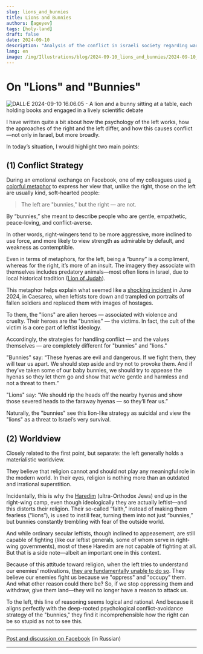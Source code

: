 ```yaml
---
slug: lions_and_bunnies
title: Lions and Bunnies
authors: [ageyev]
tags: [holy-land]
draft: false
date: 2024-09-10
description: "Analysis of the conflict in israeli society regarding war strategy"
lang: en
image: /img/Illustrations/blog/2024-09-10_lions_and_bunnies/2024-09-10_a_lion_and_a_bunny_sitting_at_a_table.jpg
---
```


# On "Lions" and "Bunnies"

![DALL·E 2024-09-10 16.06.05 - A lion and a bunny sitting at a table, each holding books and engaged in a lively scientific debate](/img/Illustrations/blog/2024-09-10_lions_and_bunnies/2024-09-10_a_lion_and_a_bunny_sitting_at_a_table.jpg)

I have written quite a bit about how the psychology of the left works, how the approaches of the right and the left differ, and how this causes conflict—not only in Israel, but more broadly.

In today’s situation, I would highlight two main points:
<!-- truncate -->

## (1) Conflict Strategy

During an emotional exchange on Facebook, one of my colleagues used [a colorful metaphor](https://www.facebook.com/viktor.ageyev/posts/pfbid02jn9W6ehr6YQm6QyYPBneScTRP6CWA4SMgS7rwjW4KR6UJ8yrAUQZpXmWiaz8Mb1ql) to express her view that, unlike the right, those on the left are usually kind, soft-hearted people:

> The left are "bunnies," but the right — are not.

By “bunnies,” she meant to describe people who are gentle, empathetic, peace-loving, and conflict-averse.

In other words, right-wingers tend to be more aggressive, more inclined to use force, and more likely to view strength as admirable by default, and weakness as contemptible.

Even in terms of metaphors, for the left, being a “bunny” is a compliment, whereas for the right, it’s more of an insult. The imagery they associate with themselves includes predatory animals—most often lions in Israel, due to local historical tradition ([Lion of Judah](https://en.wikipedia.org/wiki/Lion_of_Judah)).

This metaphor helps explain what seemed like a [shocking incident](https://www.facebook.com/watch/?v=812790770995978) in June 2024, in Caesarea, when leftists tore down and trampled on portraits of fallen soldiers and replaced them with images of hostages.

To them, the "lions" are alien heroes — associated with violence and cruelty. Their heroes are the "bunnies" — the victims. In fact, the cult of the victim is a core part of leftist ideology.

Accordingly, the strategies for handling conflict — and the values themselves — are completely different for "bunnies" and "lions."

"Bunnies" say: “These hyenas are evil and dangerous. If we fight them, they will tear us apart. We should step aside and try not to provoke them. And if they’ve taken some of our baby bunnies, we should try to appease the hyenas so they let them go and show that we’re gentle and harmless and not a threat to them.”

"Lions" say: “We should rip the heads off the nearby hyenas and show those severed heads to the faraway hyenas — so they’ll fear us.”

Naturally, the "bunnies" see this lion-like strategy as suicidal and view the "lions" as a threat to Israel’s very survival.

## (2) Worldview

Closely related to the first point, but separate: the left generally holds a materialistic worldview.

They believe that religion cannot and should not play any meaningful role in the modern world. In their eyes, religion is nothing more than an outdated and irrational superstition.

Incidentally, this is why the [Haredim](https://en.wikipedia.org/wiki/Haredi_Judaism) (ultra-Orthodox Jews) end up in the right-wing camp, even though ideologically they are actually leftist—and this distorts their religion. Their so-called “faith,” instead of making them fearless (“lions”), is used to instill fear, turning them into not just “bunnies,” but bunnies constantly trembling with fear of the outside world.

And while ordinary secular leftists, though inclined to appeasement, are still capable of fighting (like our leftist generals, some of whom serve in right-wing governments), most of these Haredim are not capable of fighting at all. But that is a side note—albeit an important one in this context.

Because of this attitude toward religion, when the left tries to understand our enemies’ motivations, [they are fundamentally unable to do so](/blog/understand_the_enemy). They believe our enemies fight us because we "oppress" and "occupy" them. And what other reason could there be? So, if we stop oppressing them and withdraw, give them land—they will no longer have a reason to attack us.

To the left, this line of reasoning seems logical and rational. And because it aligns perfectly with the deep-rooted psychological conflict-avoidance strategy of the "bunnies," they find it incomprehensible how the right can be so stupid as not to see this.

---

[Post and discussion on Facebook](https://www.facebook.com/viktor.ageyev/posts/pfbid023kZNSLYpp9vNbMvw63wSWD82NLuDZKwJrynyt9FjUCZovveRbpY8ft7wosptydDNl) (in Russian)

---
